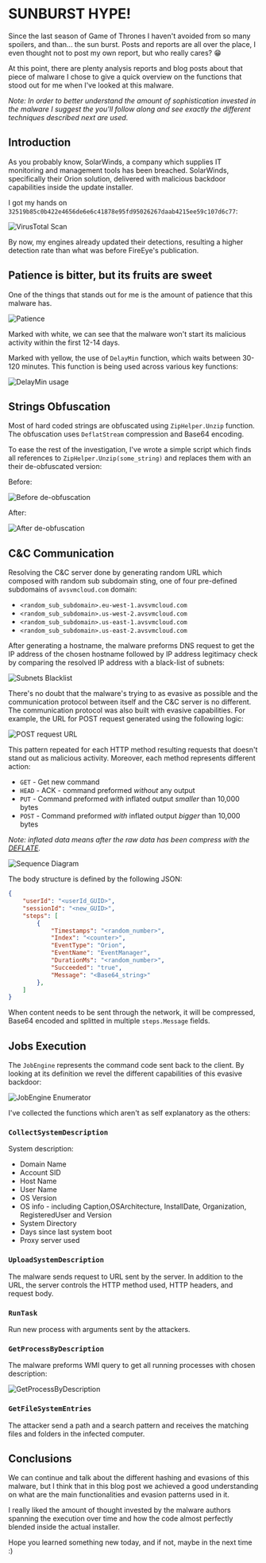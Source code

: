 # SUNBURST HYPE!

Since the last season of Game of Thrones I haven't avoided from so many spoilers, and than... the sun burst. Posts and reports are all over the place, I even thought not to post my own report, but who really cares? 😁

At this point, there are plenty analysis reports and blog posts about that piece of malware I chose to give a quick overview on the functions that stood out for me when I've looked at this malware.

*Note: In order to better understand the amount of sophistication  invested in the malware I suggest the you'll follow along and see exactly the different techniques described next are used.*

## Introduction

As you probably know, SolarWinds, a company which supplies IT monitoring and management tools has been breached. SolarWinds, specifically their Orion solution, delivered with malicious backdoor capabilities inside the update installer.

I got my hands on `32519b85c0b422e4656de6e6c41878e95fd95026267daab4215ee59c107d6c77`:

![VirusTotal Scan](images/virus_total_scan.png)

By now, my engines already updated their detections, resulting a higher detection rate than what was before FireEye's publication.

## Patience is bitter, but its fruits are sweet

One of the things that stands out for me is the amount of patience that this malware has. 

![Patience](images/execution_delays.png)

Marked with white, we can see that the malware won't start its malicious activity within the first 12-14 days. 

Marked with yellow, the use of `DelayMin` function, which waits between 30-120 minutes. This function is being used across various key functions:

![DelayMin usage](images/usage_of_DelayMin.png)

## Strings Obfuscation

Most of hard coded strings are obfuscated using `ZipHelper.Unzip` function. The obfuscation uses `DeflatStream` compression and Base64 encoding.

To ease the rest of the investigation, I've wrote a simple script which finds all references to `ZipHelper.Unzip(some_string)` and replaces them with an their de-obfuscated version:

Before:

![Before de-obfuscation](images/before_deobfuscation.png)

After:

![After de-obfuscation](images/after_deobfuscation.png)

## C&C Communication

Resolving the C&C server done by generating random URL which composed with random sub subdomain sting, one of four pre-defined subdomains of `avsvmcloud.com` domain:

- `<random_sub_subdomain>.eu-west-1.avsvmcloud.com`
- `<random_sub_subdomain>.us-west-2.avsvmcloud.com`
- `<random_sub_subdomain>.us-east-1.avsvmcloud.com`
- `<random_sub_subdomain>.us-east-2.avsvmcloud.com`

After generating a hostname, the malware preforms DNS request to get the IP address of the chosen hostname followed by IP address legitimacy check by comparing the resolved IP address with a black-list of subnets:

![Subnets Blacklist](images/subnets_blacklist.png)

There's no doubt that the malware's trying to as evasive as possible and the communication protocol between itself and the C&C server is no different. The communication protocol was also built with evasive capabilities. For example, the URL for POST request generated using the following logic:

![POST request URL](images/POST_url_generation.png)

This pattern repeated for each HTTP method resulting requests that doesn't stand out as malicious activity. Moreover, each method represents different action:

- `GET` - Get new command 
- `HEAD` - ACK - command preformed *without* any output
- `PUT` - Command preformed *with* inflated output *smaller* than 10,000 bytes 
- `POST` - Command preformed *with* inflated output *bigger* than 10,000 bytes 

*Note: inflated data means after the raw data has been compress with the [DEFLATE](https://en.wikipedia.org/wiki/Deflate).*

![Sequence Diagram](images/communication.png)

The body structure is defined by the following JSON:

```json
{
    "userId": "<userId_GUID>",
    "sessionId": "<new_GUID>",
    "steps": [
        {
            "Timestamps": "<random_number>",
            "Index": "<counter>",
            "EventType": "Orion",
            "EventName": "EventManager",
            "DurationMs": "<random_number>",
            "Succeeded": "true",
            "Message": "<Base64_string>"
        },
    ]
}
```

When content needs to be sent through the network, it will be compressed, Base64 encoded and splitted in multiple `steps.Message` fields. 

## Jobs Execution

The `JobEngine` represents the command code sent back to the client. By looking at its definition we revel the different capabilities of this evasive backdoor:

![JobEngine Enumerator](images/JobEngine.png)

I've collected the functions which aren't as self explanatory as the others: 

### `CollectSystemDescription`

System description:

- Domain Name
- Account SID
- Host Name
- User Name
- OS Version
- OS info - including Caption,OSArchitecture, InstallDate, Organization, RegisteredUser and Version
- System Directory
- Days since last system boot
- Proxy server used

### `UploadSystemDescription`

The malware sends request to URL sent by the server. In addition to the URL, the server controls the HTTP method used, HTTP headers, and request body. 

### `RunTask`

Run new process with arguments sent by the attackers.

### `GetProcessByDescription`

The malware preforms WMI query to get all running processes with chosen description:

![GetProcessByDescription](images/GetProcessByDescription.png)

### `GetFileSystemEntries`

The attacker send a path and a search pattern and receives the matching files and folders in the infected computer.

## Conclusions

We can continue and talk about the different hashing and evasions of this malware, but I think that in this blog post we achieved a good understanding on what are the main functionalities and evasion patterns used in it.

I really liked the amount of thought invested by the malware authors spanning the execution over time and how the code almost perfectly blended inside the actual installer. 

Hope you learned something new today, and if not, maybe in the next time :) 